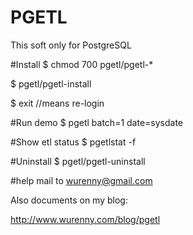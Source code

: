 # PGETL
This soft only for PostgreSQL

#Install
$ chmod 700 pgetl/pgetl-*

$ pgetl/pgetl-install

$ exit //means re-login


#Run demo
$ pgetl batch=1 date=sysdate

#Show etl status
$ pgetlstat -f

#Uninstall
$ pgetl/pgetl-uninstall

#help
mail to wurenny@gmail.com

Also documents on my blog:

http://www.wurenny.com/blog/pgetl
